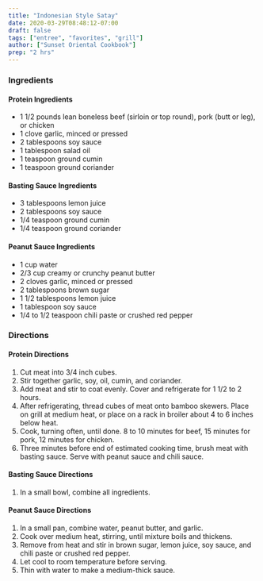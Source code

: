 ```yaml
---
title: "Indonesian Style Satay"
date: 2020-03-29T08:48:12-07:00
draft: false
tags: ["entree", "favorites", "grill"]
author: ["Sunset Oriental Cookbook"]
prep: "2 hrs"
---
```


### Ingredients

#### Protein Ingredients
- 1 1/2 pounds lean boneless beef (sirloin or top round), pork (butt or leg), or chicken
- 1 clove garlic, minced or pressed
- 2 tablespoons soy sauce
- 1 tablespoon salad oil
- 1 teaspoon ground cumin
- 1 teaspoon ground coriander

#### Basting Sauce Ingredients
- 3 tablespoons lemon juice
- 2 tablespoons soy sauce
- 1/4 teaspoon ground cumin
- 1/4 teaspoon ground coriander

#### Peanut Sauce Ingredients
- 1 cup water
- 2/3 cup creamy or crunchy peanut butter
- 2 cloves garlic, minced or pressed
- 2 tablespoons brown sugar
- 1 1/2 tablespoons lemon juice
- 1 tablespoon soy sauce
- 1/4 to 1/2 teaspoon chili paste or crushed red pepper

### Directions

#### Protein Directions
1. Cut meat into 3/4 inch cubes. 
1. Stir together garlic, soy, oil, cumin, and coriander.
1. Add meat and stir to coat evenly. Cover and refrigerate for 1 1/2 to 2 hours. 
1. After refrigerating, thread cubes of meat onto bamboo skewers. Place on grill at medium heat, or place on a rack in broiler about 4 to 6 inches below heat.
1. Cook, turning often, until done. 8 to 10 minutes for beef, 15 minutes for pork, 12 minutes for chicken.
1. Three minutes before end of estimated cooking time, brush meat with basting sauce. Serve with peanut sauce and chili sauce. 

#### Basting Sauce Directions
1. In a small bowl, combine all ingredients.

#### Peanut Sauce Directions
1. In a small pan, combine water, peanut butter, and garlic. 
1. Cook over medium heat, stirring, until mixture boils and thickens. 
1. Remove from heat and stir in brown sugar, lemon juice, soy sauce, and chili paste or crushed red pepper. 
1. Let cool to room temperature before serving. 
1. Thin with water to make a medium-thick sauce. 
